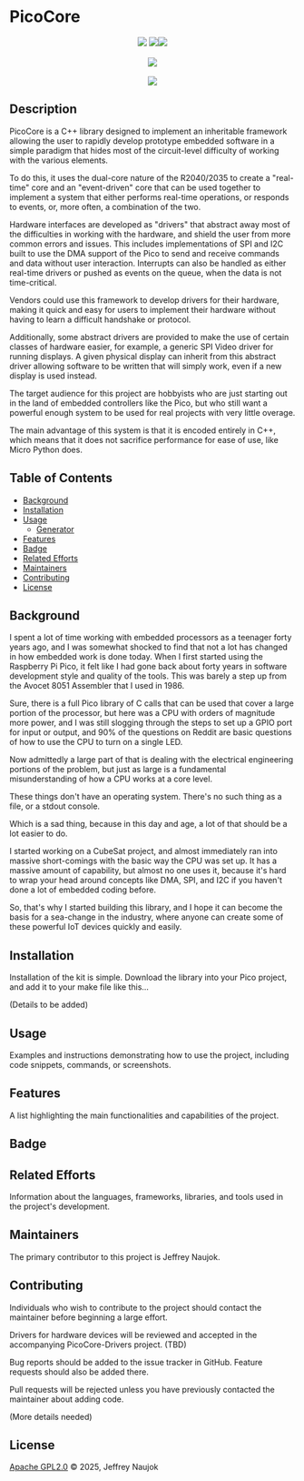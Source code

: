 # PicoCore
<div align="center"><img src="https://img.shields.io/badge/Raspberry%20Pi-A22846?style=for-the-badge&logo=Raspberry%20Pi&logoColor=white" /> <img src="https://img.shields.io/badge/C%2B%2B-00599C?style=for-the-badge&logo=c%2B%2B&logoColor=white" /><img src="https://img.shields.io/badge/Apache--2.0-green?style=for-the-badge" /></div><br/>
<div align="center"><a href="https://github.com/RichardLitt/standard-readme"><img src="https://img.shields.io/badge/readme%20style-standard-brightgreen.svg?style=flat-square" /></a>
</div><br/>
<div align="center"><img src="https://img.shields.io/badge/sponsor-30363D?style=for-the-badge&logo=GitHub-Sponsors&logoColor=#white" /></div>

## Description

PicoCore is a C++ library designed to implement an inheritable framework allowing the user to rapidly develop prototype embedded software in a simple paradigm that hides most of the circuit-level difficulty of working with the various elements. 

To do this, it uses the dual-core nature of the R2040/2035 to create a "real-time" core and an "event-driven" core that can be used together to implement a system that either performs real-time operations, or responds to events, or, more often, a combination of the two.

Hardware interfaces are developed as "drivers" that abstract away most of the difficulties in working with the hardware, and shield the user from more common errors and issues. This includes implementations of SPI and I2C built to use the DMA support of the Pico to send and receive commands and data without user interaction. Interrupts can also be handled as either real-time drivers or pushed as events on the queue, when the data is not time-critical. 

Vendors could use this framework to develop drivers for their hardware, making it quick and easy for users to implement their hardware without having to learn a difficult handshake or protocol.

Additionally, some abstract drivers are provided to make the use of certain classes of hardware easier, for example, a generic SPI Video driver for running displays. A given physical display can inherit from this abstract driver allowing software to be written that will simply work, even if a new display is used instead. 

The target audience for this project are hobbyists who are just starting out in the land of embedded controllers like the Pico, but who still want a powerful enough system to be used for real projects with very little overage.

The main advantage of this system is that it is encoded entirely in C++, which means that it does not sacrifice performance for ease of use, like Micro Python does. 

## Table of Contents

- [Background](#background)
- [Installation](#installation)
- [Usage](#usage)
	- [Generator](#generator)
- [Features](#features)
- [Badge](#badge)
- [Related Efforts](#related-efforts)
- [Maintainers](#maintainers)
- [Contributing](#contributing)
- [License](#license)

## Background
I spent a lot of time working with embedded processors as a teenager forty years ago, and I was somewhat shocked to find that not a lot has changed in how embedded work is done today. When I first started using the Raspberry Pi Pico, it felt like I had gone back about forty years in software development style and quality of the tools. This was barely a step up from the Avocet 8051 Assembler that I used in 1986. 

Sure, there is a full Pico library of C calls that can be used that cover a large portion of the processor, but here was a CPU with orders of magnitude more power, and I was still slogging through the steps to set up a GPIO port for input or output, and 90% of the questions on Reddit are basic questions of how to use the CPU to turn on a single LED. 

Now admittedly a large part of that is dealing with the electrical engineering portions of the problem, but just as large is a fundamental misunderstanding of how a CPU works at a core level. 

These things don't have an operating system. There's no such thing as a file, or a stdout console. 

Which is a sad thing, because in this day and age, a lot of that should be a lot easier to do.

I started working on a CubeSat project, and almost immediately ran into massive short-comings with the basic way the CPU was set up. It has a massive amount of capability, but almost no one uses it, because it's hard to wrap your head around concepts like DMA, SPI, and I2C if you haven't done a lot of embedded coding before. 

So, that's why I started building this library, and I hope it can become the basis for a sea-change in the industry, where anyone can create some of these powerful IoT devices quickly and easily. 

## Installation
Installation of the kit is simple. Download the library into your Pico project, and add it to your make file like this...

(Details to be added)

## Usage
Examples and instructions demonstrating how to use the project, including code snippets, commands, or screenshots.

## Features
A list highlighting the main functionalities and capabilities of the project.

## Badge


## Related Efforts

Information about the languages, frameworks, libraries, and tools used in the project's development.

## Maintainers

The primary contributor to this project is Jeffrey Naujok.

## Contributing
Individuals who wish to contribute to the project should contact the maintainer before beginning a large effort. 

Drivers for hardware devices will be reviewed and accepted in the accompanying PicoCore-Drivers project. (TBD) 

Bug reports should be added to the issue tracker in GitHub. Feature requests should also be added there.

Pull requests will be rejected unless you have previously contacted the maintainer about adding code. 

(More details needed)

## License

[Apache GPL2.0](LICENSE) © 2025, Jeffrey Naujok
